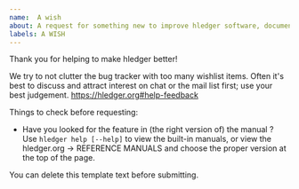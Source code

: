 ```yaml
---
name:  A wish
about: A request for something new to improve hledger software, documentation, etc.
labels: A WISH
---
```


Thank you for helping to make hledger better!

We try to not clutter the bug tracker with too many wishlist items.
Often it's best to discuss and attract interest on chat or the mail list first;
use your best judgement.
https://hledger.org#help-feedback

Things to check before requesting:

- Have you looked for the feature in (the right version of) the manual ? 
  Use `hledger help [--help]` to view the built-in manuals,
  or view the hledger.org -> REFERENCE MANUALS and choose the proper version at the top of the page.

You can delete this template text before submitting.
